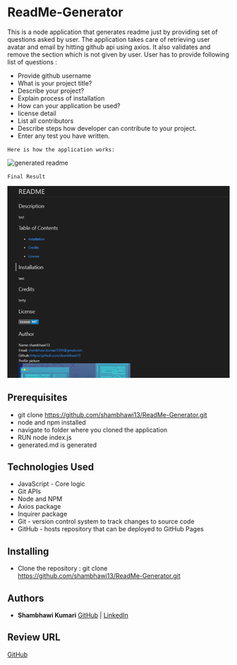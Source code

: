 # ReadMe-Generator

This is a node application that generates readme just by providing set of questions asked by user. The application takes care of retrieving user avatar and email by hitting github api using axios. It also validates and remove the section which is not given by user. User has to provide following list of questions :

- Provide github username
- What is your project title?
- Describe your project?
- Explain process of installation
- How can your application be used?
- license detail
- List all contributors
- Describe steps how developer can contribute to your project.
- Enter any test you have written.


```
Here is how the application works:
```
![generated readme](https://media.giphy.com/media/d7a4kFxQdeQDe6vLTt/giphy.gif)

```
Final Result
```
![readme](./Assets/final.png)


## Prerequisites

- git clone https://github.com/shambhawi13/ReadMe-Generator.git
- node and npm installed
- navigate to folder where you cloned the application
- RUN node index.js
- generated.md is generated


## Technologies Used
- JavaScript - Core logic
- Git APIs
- Node and NPM
- Axios package
- Inquirer package
- Git - version control system to track changes to source code
- GitHub - hosts repository that can be deployed to GitHub Pages

## Installing

- Clone the repository : git clone https://github.com/shambhawi13/ReadMe-Generator.git

## Authors

* **Shambhawi Kumari**
 [GitHub](https://github.com/shambhawi13/) | 
 [LinkedIn](https://www.linkedin.com/in/shambhawi-kumari/)


## Review URL

[GitHub](https://github.com/shambhawi13/ReadMe-Generator)



